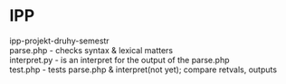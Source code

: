 # IPP
ipp-projekt-druhy-semestr  
parse.php - checks syntax & lexical matters  
interpret.py - is an interpret for the output of the parse.php  
test.php - tests parse.php & interpret(not yet); compare retvals, outputs  
